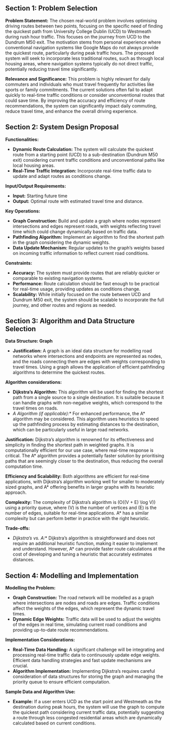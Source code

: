 ## Section 1: Problem Selection

**Problem Statement:** The chosen real-world problem involves optimising driving routes between two points, focusing on the specific need of finding the quickest path from University College Dublin (UCD) to Westmeath during rush hour traffic. This focuses on the journey from UCD to the Dundrum M50 exit. The motivation stems from personal experience where conventional navigation systems like Google Maps do not always provide the quickest route, particularly during peak traffic hours. The proposed system will seek to incorporate less traditional routes, such as through local housing areas, where navigation systems typically do not direct traffic, potentially reducing travel time significantly.

**Relevance and Significance:** This problem is highly relevant for daily commuters and individuals who must travel frequently for activities like sports or family commitments. The current solutions often fail to adapt quickly to real-time traffic conditions or consider unconventional routes that could save time. By improving the accuracy and efficiency of route recommendations, the system can significantly impact daily commuting, reduce travel time, and enhance the overall driving experience.

## Section 2: System Design Proposal

**Functionalities:**
- **Dynamic Route Calculation:** The system will calculate the quickest route from a starting point (UCD) to a sub-destination (Dundrum M50 exit) considering current traffic conditions and unconventional paths like local housing areas.
- **Real-Time Traffic Integration:** Incorporate real-time traffic data to update and adapt routes as conditions change.

**Input/Output Requirements:**
- **Input:** Starting future time
- **Output:** Optimal route with estimated travel time and distance.

**Key Operations:**
- **Graph Construction:** Build and update a graph where nodes represent intersections and edges represent roads, with weights reflecting travel time which could change dynamically based on traffic data.
- **Pathfinding Algorithm:** Implement an algorithm to find the shortest path in the graph considering the dynamic weights.
- **Data Update Mechanism:** Regular updates to the graph’s weights based on incoming traffic information to reflect current road conditions.

**Constraints:**
- **Accuracy:** The system must provide routes that are reliably quicker or comparable to existing navigation systems.
- **Performance:** Route calculation should be fast enough to be practical for real-time usage, providing updates as conditions change.
- **Scalability:** While initially focused on the route between UCD and Dundrum M50 exit, the system should be scalable to incorporate the full journey, and other routes and regions as needed.

## Section 3: Algorithm and Data Structure Selection

**Data Structure: Graph**
- **Justification:** A graph is an ideal data structure for modelling road networks where intersections and endpoints are represented as nodes, and the roads connecting them are edges with weights corresponding to travel times. Using a graph allows the application of efficient pathfinding algorithms to determine the quickest routes.

**Algorithm considerations:**
- **Dijkstra’s Algorithm:** This algorithm will be used for finding the shortest path from a single source to a single destination. It is suitable because it can handle graphs with non-negative weights, which correspond to the travel times on roads.
- **A* Algorithm (if applicable):** For enhanced performance, the A* algorithm may be considered. This algorithm uses heuristics to speed up the pathfinding process by estimating distances to the destination, which can be particularly useful in large road networks.

**Justification:** Dijkstra’s algorithm is renowned for its effectiveness and simplicity in finding the shortest path in weighted graphs. It is computationally efficient for our use case, where real-time response is critical. The A* algorithm provides a potentially faster solution by prioritising paths that are seemingly closer to the destination, thus reducing the overall computation time.

**Efficiency and Scalability:** Both algorithms are efficient for real-time applications, with Dijkstra’s algorithm working well for smaller to moderately sized graphs, and A* offering benefits in larger graphs with its heuristic approach.

**Complexity:** The complexity of Dijkstra’s algorithm is \(O((V + E) \log V)\) using a priority queue, where \(V\) is the number of vertices and \(E\) is the number of edges, suitable for real-time applications. A* has a similar complexity but can perform better in practice with the right heuristic.

**Trade-offs:**
- **Dijkstra’s vs. A*:** Dijkstra’s algorithm is straightforward and does not require an additional heuristic function, making it easier to implement and understand. However, A* can provide faster route calculations at the cost of developing and tuning a heuristic that accurately estimates distances.

## Section 4: Modelling and Implementation

**Modelling the Problem:**
- **Graph Construction:** The road network will be modelled as a graph where intersections are nodes and roads are edges. Traffic conditions affect the weights of the edges, which represent the dynamic travel times.
- **Dynamic Edge Weights:** Traffic data will be used to adjust the weights of the edges in real time, simulating current road conditions and providing up-to-date route recommendations.

**Implementation Considerations:**
- **Real-Time Data Handling:** A significant challenge will be integrating and processing real-time traffic data to continuously update edge weights. Efficient data handling strategies and fast update mechanisms are crucial.
- **Algorithm Implementation:** Implementing Dijkstra’s requires careful consideration of data structures for storing the graph and managing the priority queue to ensure efficient computation.

**Sample Data and Algorithm Use:**
- **Example:** If a user enters UCD as the start point and Westmeath as the destination during peak hours, the system will use the graph to compute the quickest path considering current traffic data, potentially suggesting a route through less congested residential areas which are dynamically calculated based on current conditions.
